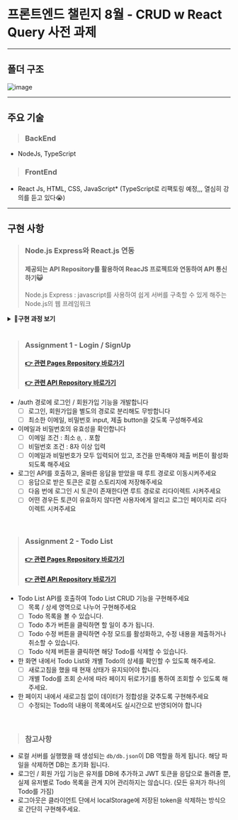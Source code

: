 # 프론트엔드 챌린지 8월 - CRUD w React Query 사전 과제
* * *

## 폴더 구조
![image](https://user-images.githubusercontent.com/66938939/182807427-cf0b1b91-1c2f-45f9-8803-b8780263e919.png)

* * *
## 주요 기술
> ### BackEnd
- NodeJs, TypeScript
> ### FrontEnd
- React Js, HTML, CSS, JavaScript* (TypeScript로 리팩토링 예정,,, 열심히 강의를 듣고 있다😭)
* * *

## 구현 사항
> ### Node.js Express와 React.js 연동
> #### 제공되는 API Repository를 활용하여 ReacJS 프로젝트와 연동하여 API 통신하기😺
> Node.js Express : javascript를 사용하여 쉽게 서버를 구축할 수 있게 해주는 Node.js의 웹 프레임워크
<details>
    <summary><strong>💙구현 과정 보기</strong></summary>
    
1. 기본 세팅
    - 폴더 구조는 프론트 단을 맡는 client와 API Repository가 들어갈 server로 구성한다. 메인 폴더에서 명령어를 통해 'client' 이름의 리액트 프로젝트를 만들고 express와 concurrently를 차례로 설치한다. 
    
    ❓ concurrently : 리액트 서버와 노드 서버를 동시에 실행하기 위한 모듈
    
    ```javascript
    yarn create react-app client
    yarn add express
    yarn addd concurrently
    ```
    
    - server 폴더를 만들고 API Repository를 옮긴다. cd 명령어를 통해 server 폴더로 접근한 후 yarn, yarn start를 차례로 입력하여 서버가 잘 작동하는지 확인한다.
    ```javascript
    cd server
    yarn
    yarn start
    ```
    ![image](https://user-images.githubusercontent.com/66938939/182816945-09387143-dfa4-4c88-a969-761a113aa93b.png)
    
    - 최종 폴더 구조
    
    ![image](https://user-images.githubusercontent.com/66938939/182817270-a4ebf5be-5706-4669-9c1f-47754c59640f.png)
    
    - 루트 경로에서 yarn start 커맨드 입력시 서버와 리액트가 동시에 시작할 수 있게 package.json을 세팅한다.
    
    ![image](https://user-images.githubusercontent.com/66938939/182818593-65e8b80f-1294-44df-8b60-a62e5fdb3c96.png)

    - 루트 경로에서 yarn start후 localhost:3000 (리액트 서버)와 localhost:80800 (API 서버)로 접속하여 이상이 없는지 확인한다.
    
    
2. 프록시 설정과 API 통신을 위한 axios 설치
    - client 폴더로 이동하여 API와 통신하기 위한 axios 모듈과 CORS 이슈를 해결하기 위해 proxy-middleware 모듈을 차례로 설치한다.
    
    <a href='https://velog.io/@kina'>❓ CORS (Cross-Origin Resource Sharing) Policy? </a>
    ```javascript
    cd client
    yarn add axios
    yarn add http-proxy-middleware
    ```
    
    - src 폴더 내에 프록시를 설정할 setupProxy.js를 생성한다. 사용할 API base url이 '/users'와 '/todos'고 포트 번호가 8080이기 때문에 아래와 같이 설정한다.
    
     ![image](https://user-images.githubusercontent.com/66938939/182822350-3ff63b54-8108-4e2e-a190-3d3d80889b85.png)
     
3. 마무리
    - 프록시 설정까지 마무리했으니 백단과 프론트단이 잘 연결이 됐는지 확인하기 위해 테스트한다. 나는 server의 userRouter.ts에 get으로 테스트 코드를 작성하고, client의 App에서 작성한 테스트 코드를 axios.get으로 호출해서 확인했다.
    
    ![image](https://user-images.githubusercontent.com/66938939/182824167-aa4f6c65-dff5-4fde-a297-762b8e097234.png)
    ![image](https://user-images.githubusercontent.com/66938939/182824241-6a718433-9e3e-4bc6-899f-cfe05c71c70d.png)

    - API가 정상적으로 호출된다.
    ![image](https://user-images.githubusercontent.com/66938939/182824457-1a018507-a3c4-4ed6-b45d-6bb9ce17df9a.png)



</details>

</br>

> ### Assignment 1 - Login / SignUp
> #### <a href="https://github.com/kina94/wanted-pre-onboarding-challenge-fe-1/tree/main/client/src/pages/auth">👉 관련 Pages Repository 바로가기</a></br>
> #### <a href="https://github.com/kina94/wanted-pre-onboarding-challenge-fe-1/blob/main/client/src/service/authService.js">👉 관련 API Repository 바로가기</a>
- /auth 경로에 로그인 / 회원가입 기능을 개발합니다
  - [ ] 로그인, 회원가입을 별도의 경로로 분리해도 무방합니다
  - [ ] 최소한 이메일, 비밀번호 input, 제출 button을 갖도록 구성해주세요
- 이메일과 비밀번호의 유효성을 확인합니다
  - [ ] 이메일 조건 : 최소 `@`, `.` 포함
  - [ ] 비밀번호 조건 : 8자 이상 입력
  - [ ] 이메일과 비밀번호가 모두 입력되어 있고, 조건을 만족해야 제출 버튼이 활성화 되도록 해주세요
- 로그인 API를 호출하고, 올바른 응답을 받았을 때 루트 경로로 이동시켜주세요
  - [ ] 응답으로 받은 토큰은 로컬 스토리지에 저장해주세요
  - [ ] 다음 번에 로그인 시 토큰이 존재한다면 루트 경로로 리다이렉트 시켜주세요
  - [ ] 어떤 경우든 토큰이 유효하지 않다면 사용자에게 알리고 로그인 페이지로 리다이렉트 시켜주세요

</br>

> ### Assignment 2 - Todo List
> #### <a href="https://github.com/kina94/wanted-pre-onboarding-challenge-fe-1/tree/main/client/src/pages/todos">👉 관련 Pages Repository 바로가기</a></br>
> #### <a href="https://github.com/kina94/wanted-pre-onboarding-challenge-fe-1/blob/main/client/src/service/todoService.js">👉 관련 API Repository 바로가기</a>
- Todo List API를 호출하여 Todo List CRUD 기능을 구현해주세요
  - [ ] 목록 / 상세 영역으로 나누어 구현해주세요 
  - [ ] Todo 목록을 볼 수 있습니다.
  - [ ] Todo 추가 버튼을 클릭하면 할 일이 추가 됩니다.
  - [ ] Todo 수정 버튼을 클릭하면 수정 모드를 활성화하고, 수정 내용을 제출하거나 취소할 수 있습니다.
  - [ ] Todo 삭제 버튼을 클릭하면 해당 Todo를 삭제할 수 있습니다.
- 한 화면 내에서 Todo List와 개별 Todo의 상세를 확인할 수 있도록 해주세요. 
  - [ ] 새로고침을 했을 때 현재 상태가 유지되어야 합니다.
  - [ ] 개별 Todo를 조회 순서에 따라 페이지 뒤로가기를 통하여 조회할 수 있도록 해주세요.
- 한 페이지 내에서 새로고침 없이 데이터가 정합성을 갖추도록 구현해주세요
  - [ ] 수정되는 Todo의 내용이 목록에서도 실시간으로 반영되어야 합니다
  
</br>

> ### 참고사항
- 로컬 서버를 실행했을 때 생성되는 `db/db.json`이 DB 역할을 하게 됩니다. 해당 파일을 삭제하면 DB는 초기화 됩니다.
- 로그인 / 회원 가입 기능은 유저를 DB에 추가하고 JWT 토큰을 응답으로 돌려줄 뿐, 실제 유저별로 Todo 목록을 관계 지어 관리하지는 않습니다. (모든 유저가 하나의 Todo를 가짐)
- 로그아웃은 클라이언트 단에서 localStorage에 저장된 token을 삭제하는 방식으로 간단히 구현해주세요.
